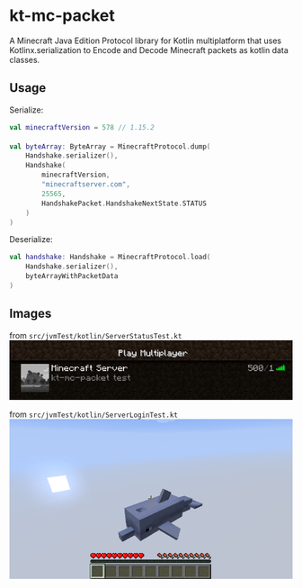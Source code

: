 # kt-mc-packet

A Minecraft Java Edition Protocol library for Kotlin multiplatform that uses Kotlinx.serialization 
to Encode and Decode Minecraft packets as kotlin data classes.

## Usage

Serialize:
```kotlin
val minecraftVersion = 578 // 1.15.2

val byteArray: ByteArray = MinecraftProtocol.dump(
    Handshake.serializer(),
    Handshake(
        minecraftVersion,
        "minecraftserver.com",
        25565,
        HandshakePacket.HandshakeNextState.STATUS
    )
)
```

Deserialize:
```kotlin
val handshake: Handshake = MinecraftProtocol.load(
    Handshake.serializer(),
    byteArrayWithPacketData
)
```

## Images

from `src/jvmTest/kotlin/ServerStatusTest.kt`
![](images/server_status_test_image.png)

from `src/jvmTest/kotlin/ServerLoginTest.kt`
![](images/server_login_test_image.png)
